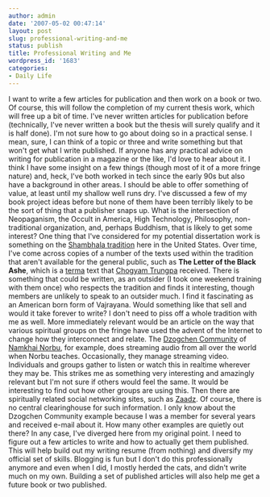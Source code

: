 ```yaml
---
author: admin
date: '2007-05-02 00:47:14'
layout: post
slug: professional-writing-and-me
status: publish
title: Professional Writing and Me
wordpress_id: '1683'
categories:
- Daily Life
---
```


I want to write a few articles for publication and then work on a book
or two. Of course, this will follow the completion of my current thesis
work, which will free up a bit of time. I've never written articles for
publication before (technically, I've never written a book but the
thesis will surely qualify and it is half done). I'm not sure how to go
about doing so in a practical sense. I mean, sure, I can think of a
topic or three and write something but that won't get what I write
published. If anyone has any practical advice on writing for publication
in a magazine or the like, I'd love to hear about it. I think I have
some insight on a few things (though most of it of a more fringe nature)
and, heck, I've both worked in tech since the early 90s but also have a
background in other areas. I should be able to offer something of value,
at least until my shallow well runs dry. I've discussed a few of my book
project ideas before but none of them have been terribly likely to be
the sort of thing that a publisher snaps up. What is the intersection of
Neopaganism, the Occult in America, High Technology, Philosophy,
non-traditional organization, and, perhaps Buddhism, that is likely to
get some interest? One thing that I've considered for my potential
dissertation work is something on the [Shambhala
tradition](http://en.wikipedia.org/wiki/Shambhala_Buddhism) here in the
United States. Over time, I've come across copies of a number of the
texts used within the tradition that aren't available for the general
public, such as **The Letter of the Black Ashe**, which is a
[terma](http://en.wikipedia.org/wiki/Terma_(Buddhism)) text that
[Chogyam Trungpa](http://en.wikipedia.org/wiki/Chogyam_Trungpa)
received. There is something that could be written, as an outsider (I
took one weekend training with them once) who respects the tradition and
finds it interesting, though members are unlikely to speak to an
outsider much. I find it fascinating as an American born form of
Vajrayana. Would something like that sell and would it take forever to
write? I don't need to piss off a whole tradition with me as well. More
immediately relevant would be an article on the way that various
spiritual groups on the fringe have used the advent of the Internet to
change how they interconnect and relate. The [Dzogchen
Community](http://www.tsegyalgareast.org/) of [Namkhai
Norbu](http://en.wikipedia.org/wiki/Namkhai_Norbu), for example, does
streaming audio from all over the world when Norbu teaches.
Occasionally, they manage streaming video. Individuals and groups gather
to listen or watch this in realtime wherever they may be. This strikes
me as something very interesting and amazingly relevant but I'm not sure
if others would feel the same. It would be interesting to find out how
other groups are using this. Then there are spiritually related social
networking sites, such as [Zaadz](http://www.zaadz.com/). Of course,
there is no central clearinghouse for such information. I only know
about the Dzogchen Community example because I was a member for several
years and received e-mail about it. How many other examples are quietly
out there? In any case, I've diverged here from my original point. I
need to figure out a few articles to write and how to actually get them
published. This will help build out my writing resume (from nothing) and
diversify my official set of skills. Blogging is fun but I don't do this
professionally anymore and even when I did, I mostly herded the cats,
and didn't write much on my own. Building a set of published articles
will also help me get a future book or two published.
